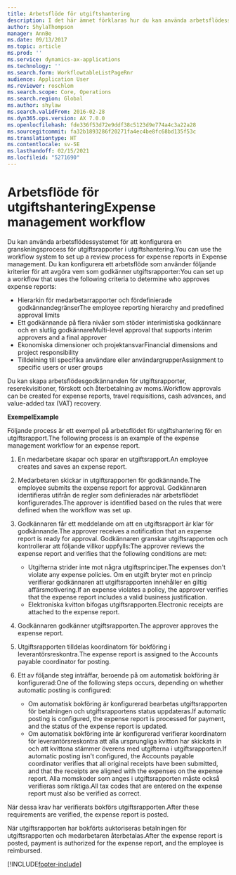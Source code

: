 ```yaml
---
title: Arbetsflöde för utgiftshantering
description: I det här ämnet förklaras hur du kan använda arbetsflödessystemet i Microsoft Dynamics 365 Finance för att konfigurera en granskningsprocess för utgiftsrapporter i utgiftshantering.
author: ShylaThompson
manager: AnnBe
ms.date: 09/13/2017
ms.topic: article
ms.prod: ''
ms.service: dynamics-ax-applications
ms.technology: ''
ms.search.form: WorkflowtableListPageRnr
audience: Application User
ms.reviewer: roschlom
ms.search.scope: Core, Operations
ms.search.region: Global
ms.author: shylaw
ms.search.validFrom: 2016-02-28
ms.dyn365.ops.version: AX 7.0.0
ms.openlocfilehash: fde336f53d72e9ddf38c5123d9e774a4c3a22a28
ms.sourcegitcommit: fa32b1893286f20271fa4ec4be8fc68bd135f53c
ms.translationtype: HT
ms.contentlocale: sv-SE
ms.lasthandoff: 02/15/2021
ms.locfileid: "5271690"
---
```

# <a name="expense-management-workflow"></a><span data-ttu-id="e555c-103">Arbetsflöde för utgiftshantering</span><span class="sxs-lookup"><span data-stu-id="e555c-103">Expense management workflow</span></span>

<span data-ttu-id="e555c-104">Du kan använda arbetsflödessystemet för att konfigurera en granskningsprocess för utgiftsrapporter i utgiftshantering.</span><span class="sxs-lookup"><span data-stu-id="e555c-104">You can use the workflow system to set up a review process for expense reports in Expense management.</span></span> <span data-ttu-id="e555c-105">Du kan konfigurera ett arbetsflöde som använder följande kriterier för att avgöra vem som godkänner utgiftsrapporter:</span><span class="sxs-lookup"><span data-stu-id="e555c-105">You can set up a workflow that uses the following criteria to determine who approves expense reports:</span></span>

- <span data-ttu-id="e555c-106">Hierarkin för medarbetarrapporter och fördefinierade godkännandegränser</span><span class="sxs-lookup"><span data-stu-id="e555c-106">The employee reporting hierarchy and predefined approval limits</span></span>
- <span data-ttu-id="e555c-107">Ett godkännande på flera nivåer som stöder interimistiska godkännare och en slutlig godkännare</span><span class="sxs-lookup"><span data-stu-id="e555c-107">Multi-level approval that supports interim approvers and a final approver</span></span>
- <span data-ttu-id="e555c-108">Ekonomiska dimensioner och projektansvar</span><span class="sxs-lookup"><span data-stu-id="e555c-108">Financial dimensions and project responsibility</span></span>
- <span data-ttu-id="e555c-109">Tilldelning till specifika användare eller användargrupper</span><span class="sxs-lookup"><span data-stu-id="e555c-109">Assignment to specific users or user groups</span></span>

<span data-ttu-id="e555c-110">Du kan skapa arbetsflödesgodkännanden för utgiftsrapporter, reserekvisitioner, förskott och återbetalning av moms.</span><span class="sxs-lookup"><span data-stu-id="e555c-110">Workflow approvals can be created for expense reports, travel requisitions, cash advances, and value-added tax (VAT) recovery.</span></span>

<span data-ttu-id="e555c-111">**Exempel**</span><span class="sxs-lookup"><span data-stu-id="e555c-111">**Example**</span></span>

<span data-ttu-id="e555c-112">Följande process är ett exempel på arbetsflödet för utgiftshantering för en utgiftsrapport.</span><span class="sxs-lookup"><span data-stu-id="e555c-112">The following process is an example of the expense management workflow for an expense report.</span></span>

1. <span data-ttu-id="e555c-113">En medarbetare skapar och sparar en utgiftsrapport.</span><span class="sxs-lookup"><span data-stu-id="e555c-113">An employee creates and saves an expense report.</span></span>
2. <span data-ttu-id="e555c-114">Medarbetaren skickar in utgiftsrapporten för godkännande.</span><span class="sxs-lookup"><span data-stu-id="e555c-114">The employee submits the expense report for approval.</span></span> <span data-ttu-id="e555c-115">Godkännaren identifieras utifrån de regler som definierades när arbetsflödet konfigurerades.</span><span class="sxs-lookup"><span data-stu-id="e555c-115">The approver is identified based on the rules that were defined when the workflow was set up.</span></span>
3. <span data-ttu-id="e555c-116">Godkännaren får ett meddelande om att en utgiftsrapport är klar för godkännande.</span><span class="sxs-lookup"><span data-stu-id="e555c-116">The approver receives a notification that an expense report is ready for approval.</span></span> <span data-ttu-id="e555c-117">Godkännaren granskar utgiftsrapporten och kontrollerar att följande villkor uppfylls:</span><span class="sxs-lookup"><span data-stu-id="e555c-117">The approver reviews the expense report and verifies that the following conditions are met:</span></span>

    - <span data-ttu-id="e555c-118">Utgifterna strider inte mot några utgiftsprinciper.</span><span class="sxs-lookup"><span data-stu-id="e555c-118">The expenses don't violate any expense policies.</span></span> <span data-ttu-id="e555c-119">Om en utgift bryter mot en princip verifierar godkännaren att utgiftsrapporten innehåller en giltig affärsmotivering.</span><span class="sxs-lookup"><span data-stu-id="e555c-119">If an expense violates a policy, the approver verifies that the expense report includes a valid business justification.</span></span>
    - <span data-ttu-id="e555c-120">Elektroniska kvitton bifogas utgiftsrapporten.</span><span class="sxs-lookup"><span data-stu-id="e555c-120">Electronic receipts are attached to the expense report.</span></span>

4. <span data-ttu-id="e555c-121">Godkännaren godkänner utgiftsrapporten.</span><span class="sxs-lookup"><span data-stu-id="e555c-121">The approver approves the expense report.</span></span>
5. <span data-ttu-id="e555c-122">Utgiftsrapporten tilldelas koordinatorn för bokföring i leverantörsreskontra.</span><span class="sxs-lookup"><span data-stu-id="e555c-122">The expense report is assigned to the Accounts payable coordinator for posting.</span></span>
6. <span data-ttu-id="e555c-123">Ett av följande steg inträffar, beroende på om automatisk bokföring är konfigurerad:</span><span class="sxs-lookup"><span data-stu-id="e555c-123">One of the following steps occurs, depending on whether automatic posting is configured:</span></span>

    - <span data-ttu-id="e555c-124">Om automatisk bokföring är konfigurerad bearbetas utgiftsrapporten för betalningen och utgiftsrapportens status uppdateras.</span><span class="sxs-lookup"><span data-stu-id="e555c-124">If automatic posting is configured, the expense report is processed for payment, and the status of the expense report is updated.</span></span>
    - <span data-ttu-id="e555c-125">Om automatisk bokföring inte är konfigurerad verifierar koordinatorn för leverantörsreskontra att alla ursprungliga kvitton har skickats in och att kvittona stämmer överens med utgifterna i utgiftsrapporten.</span><span class="sxs-lookup"><span data-stu-id="e555c-125">If automatic posting isn't configured, the Accounts payable coordinator verifies that all original receipts have been submitted, and that the receipts are aligned with the expenses on the expense report.</span></span> <span data-ttu-id="e555c-126">Alla momskoder som anges i utgiftsrapporten måste också verifieras som riktiga.</span><span class="sxs-lookup"><span data-stu-id="e555c-126">All tax codes that are entered on the expense report must also be verified as correct.</span></span>

<span data-ttu-id="e555c-127">När dessa krav har verifierats bokförs utgiftsrapporten.</span><span class="sxs-lookup"><span data-stu-id="e555c-127">After these requirements are verified, the expense report is posted.</span></span>

<span data-ttu-id="e555c-128">När utgiftsrapporten har bokförts auktoriseras betalningen för utgiftsrapporten och medarbetaren återbetalas.</span><span class="sxs-lookup"><span data-stu-id="e555c-128">After the expense report is posted, payment is authorized for the expense report, and the employee is reimbursed.</span></span>


[!INCLUDE[footer-include](../includes/footer-banner.md)]